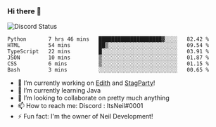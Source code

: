### Hi there 👋

![Discord Status](https://discord.c99.nl/widget/theme-1/702385226407608341.png)

<!--START_SECTION:waka-->

```text
Python       7 hrs 46 mins   ████████████████████▓░░░░   82.42 %
HTML         54 mins         ██▒░░░░░░░░░░░░░░░░░░░░░░   09.54 %
TypeScript   22 mins         █░░░░░░░░░░░░░░░░░░░░░░░░   03.91 %
JSON         10 mins         ▒░░░░░░░░░░░░░░░░░░░░░░░░   01.87 %
CSS          6 mins          ▒░░░░░░░░░░░░░░░░░░░░░░░░   01.15 %
Bash         3 mins          ░░░░░░░░░░░░░░░░░░░░░░░░░   00.65 %
```

<!--END_SECTION:waka-->
- 🔭 I’m currently working on [Edith](https://github.com/NeilDevelopment/Edith) and [StagParty](https://github.com/StagParty)!
- 🌱 I’m currently learning Java
- 👯 I’m looking to collaborate on pretty much anything
- 📫 How to reach me: Discord : ItsNeil#0001
- ⚡ Fun fact: I'm the owner of Neil Development!

